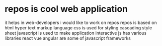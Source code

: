 # repos is cool web application
it helps in web-developers
i would like to work on repos
repos is based on html
hyper text markup language
css is used for styling
cascading style sheet
javascript is used to make application interactive
js has various libraries
react vue angular are some of javascript frameworks
